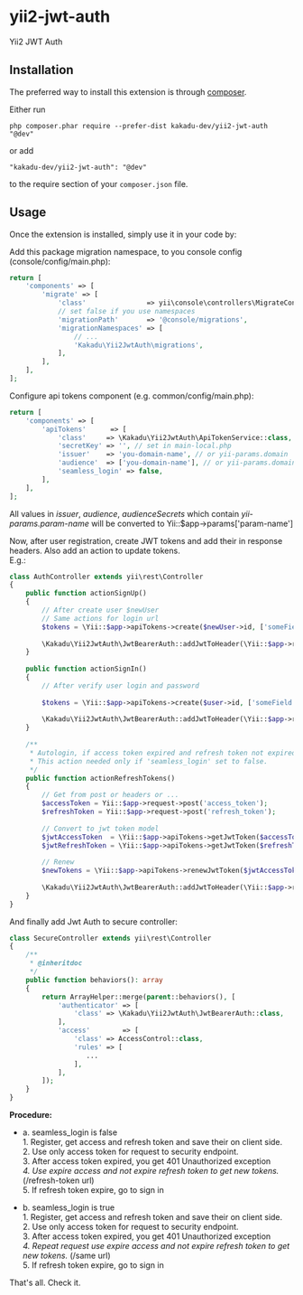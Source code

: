# yii2-jwt-auth
Yii2 JWT Auth

Installation
------------

The preferred way to install this extension is through [composer](http://getcomposer.org/download/).

Either run

```
php composer.phar require --prefer-dist kakadu-dev/yii2-jwt-auth "@dev"
```

or add

```
"kakadu-dev/yii2-jwt-auth": "@dev"
```

to the require section of your `composer.json` file.

Usage
-----

Once the extension is installed, simply use it in your code by:

Add this package migration namespace, to you console config (console/config/main.php):

```php
return [
    'components' => [
        'migrate' => [
            'class'               => yii\console\controllers\MigrateController::class,
            // set false if you use namespaces
            'migrationPath'       => '@console/migrations',
            'migrationNamespaces' => [
                // ...
                'Kakadu\Yii2JwtAuth\migrations',
            ],
        ],
    ],
];
```

Configure api tokens component (e.g. common/config/main.php):

```php
return [
    'components' => [
        'apiTokens'      => [
            'class'     => \Kakadu\Yii2JwtAuth\ApiTokenService::class,
            'secretKey' => '', // set in main-local.php
            'issuer'    => 'you-domain-name', // or yii-params.domain
            'audience'  => ['you-domain-name'], // or yii-params.domain
            'seamless_login' => false,
        ],
    ],
];
```

All values in _issuer_, _audience_, _audienceSecrets_ which contain _yii-params.param-name_ will be converted to Yii::$app->params['param-name']

Now, after user registration, create JWT tokens and add their in response headers. 
Also add an action to update tokens.  
E.g.:
```php
class AuthController extends yii\rest\Controller
{
    public function actionSignUp()
    {
        // After create user $newUser
        // Same actions for login url
        $tokens = \Yii::$app->apiTokens->create($newUser->id, ['someField' => 'someValue']);
        
        \Kakadu\Yii2JwtAuth\JwtBearerAuth::addJwtToHeader(\Yii::$app->response, $tokens);
    }
    
    public function actionSignIn()
    {
        // After verify user login and password
    
        $tokens = \Yii::$app->apiTokens->create($user->id, ['someField' => 'someValue']);
        
        \Kakadu\Yii2JwtAuth\JwtBearerAuth::addJwtToHeader(\Yii::$app->response, $tokens);
    }
    
    /**
     * Autologin, if access token expired and refresh token not expired.
     * This action needed only if 'seamless_login' set to false.
     */
    public function actionRefreshTokens()
    {
        // Get from post or headers or ...
        $accessToken = Yii::$app->request->post('access_token');
        $refreshToken = Yii::$app->request->post('refresh_token');
    
        // Convert to jwt token model
        $jwtAccessToken  = \Yii::$app->apiTokens->getJwtToken($accessToken);
        $jwtRefreshToken = \Yii::$app->apiTokens->getJwtToken($refreshToken);
    
        // Renew
        $newTokens = \Yii::$app->apiTokens->renewJwtToken($jwtAccessToken, $jwtRefreshToken);
        
        \Kakadu\Yii2JwtAuth\JwtBearerAuth::addJwtToHeader(\Yii::$app->response, $newTokens);
    }
}
```

And finally add Jwt Auth to secure controller:
```php
class SecureController extends yii\rest\Controller
{
    /**
     * @inheritdoc
     */
    public function behaviors(): array
    {
        return ArrayHelper::merge(parent::behaviors(), [
            'authenticator' => [
                'class' => \Kakadu\Yii2JwtAuth\JwtBearerAuth::class,
            ],
            'access'        => [
                'class' => AccessControl::class,
                'rules' => [
                   ...
                ],
            ],
        ]);
    }
}
```


**Procedure:**    

 - a. seamless_login is false    
           1. Register, get access and refresh token and save their on client side.  
           2. Use only access token for request to security endpoint.  
           3. After access token expired, you get 401 Unauthorized exception  
           _4. Use expire access and not expire refresh token to get new tokens._ (/refresh-token  url)  
           5. If refresh token expire, go to sign in  
   
 - b. seamless_login is true   
           1. Register, get access and refresh token and save their on client side.  
           2. Use only access token for request to security endpoint.  
           3. After access token expired, you get 401 Unauthorized exception  
           _4. Repeat request use expire access and not expire refresh token to get new tokens._ (/same url)  
           5. If refresh token expire, go to sign in


That's all. Check it.